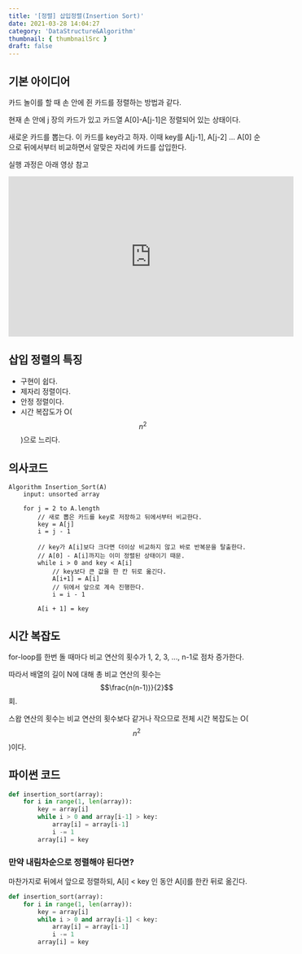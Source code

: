 ```yaml
---
title: '[정렬] 삽입정렬(Insertion Sort)'
date: 2021-03-28 14:04:27
category: 'DataStructure&Algorithm'
thumbnail: { thumbnailSrc }
draft: false
---
```


## 기본 아이디어

카드 놀이를 할 때 손 안에 쥔 카드를 정렬하는 방법과 같다.

현재 손 안에 j 장의 카드가 있고 카드열 A[0]-A[j-1]은 정렬되어 있는 상태이다.

새로운 카드를 뽑는다. 이 카드를 key라고 하자. 이때 key를 A[j-1], A[j-2] ... A[0] 순으로
뒤에서부터 비교하면서 알맞은 자리에 카드를 삽입한다.

실행 과정은 아래 영상 참고

<iframe width="560" height="315" src="https://www.youtube.com/embed/OGzPmgsI-pQ" title="YouTube video player" frameborder="0" allow="accelerometer; autoplay; clipboard-write; encrypted-media; gyroscope; picture-in-picture" allowfullscreen></iframe>

## 삽입 정렬의 특징
* 구현이 쉽다.
* 제자리 정렬이다.
* 안정 정렬이다.
* 시간 복잡도가 O($$n^{2}$$)으로 느리다.

## 의사코드

```
Algorithm Insertion_Sort(A)
    input: unsorted array
    
    for j = 2 to A.length
        // 새로 뽑은 카드를 key로 저장하고 뒤에서부터 비교한다.
        key = A[j]
        i = j - 1
        
        // key가 A[i]보다 크다면 더이상 비교하지 않고 바로 반복문을 탈출한다.
        // A[0] - A[i]까지는 이미 정렬된 상태이기 때문.
        while i > 0 and key < A[i]
            // key보다 큰 값을 한 칸 뒤로 옮긴다.
            A[i+1] = A[i]
            // 뒤에서 앞으로 계속 진행한다.
            i = i - 1
        
        A[i + 1] = key
```

## 시간 복잡도

for-loop를 한번 돌 때마다 비교 연산의 횟수가 1, 2, 3, ..., n-1로 점차 증가한다.

따라서 배열의 길이 N에 대해 총 비교 연산의 횟수는 $$\frac{n(n-1))}{2}$$ 회.

스왑 연산의 횟수는 비교 연산의 횟수보다 같거나 작으므로 전체 시간 복잡도는 O($$n^{2}$$)이다.

## 파이썬 코드

```python
def insertion_sort(array):
    for i in range(1, len(array)):
        key = array[i]
        while i > 0 and array[i-1] > key:  
            array[i] = array[i-1]
            i -= 1
        array[i] = key
```

### 만약 내림차순으로 정렬해야 된다면?
마찬가지로 뒤에서 앞으로 정렬하되, A[i] < key 인 동안 A[i]를 한칸 뒤로 옮긴다.

```python
def insertion_sort(array):
    for i in range(1, len(array)):
        key = array[i]
        while i > 0 and array[i-1] < key:
            array[i] = array[i-1]
            i -= 1
        array[i] = key
```

